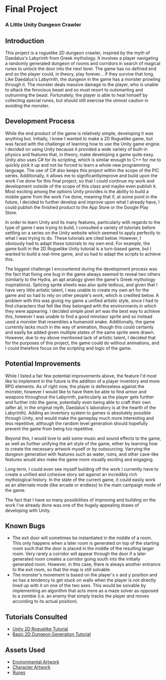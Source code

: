 # Final Project
### A Little Unity Dungeon Crawler

## Introduction
This project is a roguelike 2D dungeon crawler, inspired by the myth of Daedalus's Labyrinth from Greek mythology. It involves a player
navigating a randomly generated dungeon of rooms and corridors in search of magical runes to unlock the door into the next level. The 
game has no defined end and so the player could, in theory, play forever... if they survive that long. Like Daedalus's Labyrinth, the 
dungeon in the game has a monster prowling through it. The monster deals massive damage to the player, who is unable to attack the 
ferocious beast and so must resort to outsmarting and outrunning the beast. Fortunately, the player is able to heal himself by 
collecting special runes, but should still exercise the utmost caution in avoiding the monster.

## Development Process
While the end product of the game is relatively simple, developing it was anything but. Initially, I knew I wanted to make a 2D 
Roguelike game, but was faced with the challenge of learning how to use the Unity game engine. I decided on using Unity because it 
provided a wide variety of built-in physics and features that, in theory, make developing a game quite easy. Unity also uses C# for its 
scripting, which is similar enough to C++ for me to quickly pick it up and not be forced to learn a whole new programming language. The 
use of C# also keeps this project within the scope of the PIC series. Additionally, it allows me to significantlyimprove and build upon 
the work I've done for this final project, so that I could continue my work and development outside of the scope of this class and maybe 
even publish it. Most exciting among the options Unity provides is the ability to build a mobile game from the work I've done, meaning 
that if, at some point in the future, I decided to further develop and improve upon what I already have, I could publish the finished 
product to the App Store or the Google Play Store.

In order to learn Unity and its many features, particularly with regards to the type of game I was trying to build, I consulted a
variety of tutorials before settling on a series on the Unity website which seemed to apply perfectly to what I was trying to do. These
tutorials are cited below. However, I obviously had to adapt these tutorials to my own end. For example, the game built in the 2D
Roguelike Unity tutorial is a turn-based game, but I wanted to build a real-time game, and so had to adapt the scripts to achieve this.

The biggest challenge I encountered during the development process was the fact that fixing one bug in the game always seemed to reveal
two others (similarly to the Hydra, an apt analogy given the game's Greek mythology inspirations). Splicing sprite sheets was also quite
tedious, and given that I have very little artistic talent, I was unable to create my own art for the game and so had to rely on other
people's work, which is credited below. A problem with this was giving my game a unified artistic style, since I had to find characters
that felt like they belonged with the environments in which they were appearing. I decided simple pixel art was the best way to achieve
this, however I was unable to find a good minotaur sprite and so instead used a monster that resembles a humanoid snake. Additionally,
the game currently lacks much in the way of animation, though this could certainly and easily be added given multiple states of the same
sprite were drawn. However, due to my above mentioned lack of artistic talent, I decided that for the purposes of this project, the game
could do without animations, and I could therefore focus on the scripting and logic of the game.

## Potential Improvements
While I listed a fair few potential improvements above, the feature I'd most like to implement in the future is the addition of a player
inventory and more RPG elements. As of right now, the player is defenseless against the monster, however I would like to have them be
able to find armor and weapons throughout the Labyrinth, particularly as the player gets further and further into the game, potentially 
even being able to craft their own (after all, in the original myth, Daedalus's laboratory is at the hearth of the Labyrinth). Adding an
inventory system to games is absolutely possible through Unity, and would make the gameplay much more interesting and less repetitive,
although the random level generation should hopefully prevent the game from being too repetitive.

Beyond this, I would love to add some music and sound effects to the game, as well as further unifying the art style of the game, either
by learning how to create the necessary artwork myself or by outsourcing. Varrying the dungeon generation with features such as water,
ruins, and other cave-like features would also make the game more visually exciting and engaging.

Long term, I could even see myself building off the work I currently have to create a unified and cohesive story set against an
incredibly rich mythological history. In the state of the current game, it could easily work as an alternate mode (like arcade or
endless) to the main campaign mode of the game.

The fact that I have so many possibilities of improving and building on the work I've already done was one of the hugely appealing draws
of developing with Unity.

## Known Bugs
- The exit door will sometimes be instantiated in the middle of a room. This only happens when a later room is generated on top of the
starting room such that the door is placed in the middle of the resulting larger room. Very rarely a corridor will appear through the
door if a later generated room creates a corridor going south into the initially generated room. However, in this case, there is always
another entrance to the exit room, so that the map is still solvable.
- The monster's movement is based on the player's x and y position and so has a tendency to get stuck on walls when the player is not
directly lined up with it on one of the two axes. This would be solvable by implementing an algorithm that acts more as a maze solver
as opposed to a zombie (i.e. an enemy that simply tracks the player and moves according to its actual position).

## Tutorials Consulted
- [Unity 2D Roguelike Tutorial](https://unity3d.com/learn/tutorials/s/2d-roguelike-tutorial)
- [Basic 2D Dungeon Generation Tutorial](https://unity3d.com/learn/tutorials/topics/scripting/basic-2d-dungeon-generation)

## Assets Used
- [Environmental Artwork](https://kenney.nl/assets/roguelike-caves-dungeons)
- [Character Artwork](https://kenney.nl/assets/roguelike-characters)
- [Runes](https://kenney.nl/assets/rune-pack)
